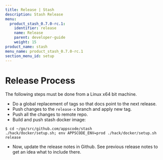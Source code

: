 ```yaml
---
title: Release | Stash
description: Stash Release
menu:
  product_stash_0.7.0-rc.1:
    identifier: release
    name: Release
    parent: developer-guide
    weight: 15
product_name: stash
menu_name: product_stash_0.7.0-rc.1
section_menu_id: setup
---
```


# Release Process

The following steps must be done from a Linux x64 bit machine.

- Do a global replacement of tags so that docs point to the next release.
- Push changes to the `release-x` branch and apply new tag.
- Push all the changes to remote repo.
- Build and push stash docker image:
```console
$ cd ~/go/src/github.com/appscode/stash
./hack/docker/setup.sh; env APPSCODE_ENV=prod ./hack/docker/setup.sh release
```

- Now, update the release notes in Github. See previous release notes to get an idea what to include there.
